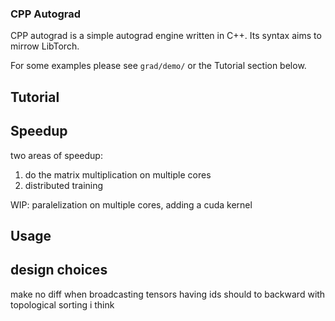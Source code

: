 ### CPP Autograd
CPP autograd is a simple autograd engine written in C++.
Its syntax aims to mirrow LibTorch.

For some examples please see `grad/demo/` or the Tutorial section below.

## Tutorial


## Speedup
two areas of speedup:
1) do the matrix multiplication on multiple cores
2) distributed training

WIP: paralelization on multiple cores, adding a cuda kernel

## Usage

## design choices
make no diff when broadcasting
tensors having ids
should to backward with topological sorting i think